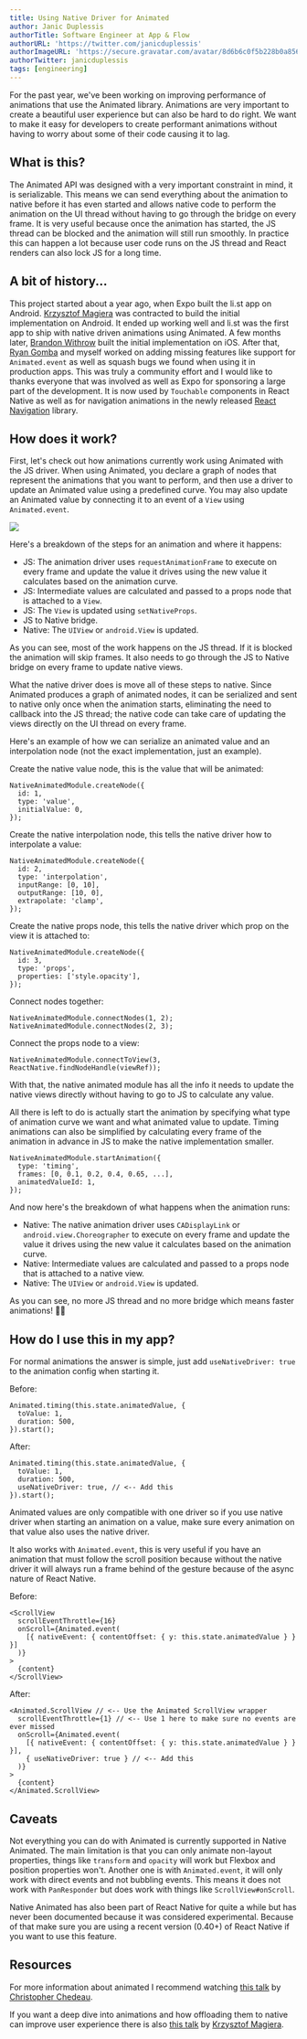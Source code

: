 ```yaml
---
title: Using Native Driver for Animated
author: Janic Duplessis
authorTitle: Software Engineer at App & Flow
authorURL: 'https://twitter.com/janicduplessis'
authorImageURL: 'https://secure.gravatar.com/avatar/8d6b6c0f5b228b0a8566a69de448b9dd?s=128'
authorTwitter: janicduplessis
tags: [engineering]
---
```


For the past year, we've been working on improving performance of animations that use the Animated library. Animations are very important to create a beautiful user experience but can also be hard to do right. We want to make it easy for developers to create performant animations without having to worry about some of their code causing it to lag.

## What is this?

The Animated API was designed with a very important constraint in mind, it is serializable. This means we can send everything about the animation to native before it has even started and allows native code to perform the animation on the UI thread without having to go through the bridge on every frame. It is very useful because once the animation has started, the JS thread can be blocked and the animation will still run smoothly. In practice this can happen a lot because user code runs on the JS thread and React renders can also lock JS for a long time.

## A bit of history...

This project started about a year ago, when Expo built the li.st app on Android. [Krzysztof Magiera](https://twitter.com/kzzzf) was contracted to build the initial implementation on Android. It ended up working well and li.st was the first app to ship with native driven animations using Animated. A few months later, [Brandon Withrow](https://github.com/buba447) built the initial implementation on iOS. After that, [Ryan Gomba](https://twitter.com/ryangomba) and myself worked on adding missing features like support for `Animated.event` as well as squash bugs we found when using it in production apps. This was truly a community effort and I would like to thanks everyone that was involved as well as Expo for sponsoring a large part of the development. It is now used by `Touchable` components in React Native as well as for navigation animations in the newly released [React Navigation](https://github.com/react-community/react-navigation) library.

## How does it work?

First, let's check out how animations currently work using Animated with the JS driver. When using Animated, you declare a graph of nodes that represent the animations that you want to perform, and then use a driver to update an Animated value using a predefined curve. You may also update an Animated value by connecting it to an event of a `View` using `Animated.event`.

![](/blog/assets/animated-diagram.png)

Here's a breakdown of the steps for an animation and where it happens:

- JS: The animation driver uses `requestAnimationFrame` to execute on every frame and update the value it drives using the new value it calculates based on the animation curve.
- JS: Intermediate values are calculated and passed to a props node that is attached to a `View`.
- JS: The `View` is updated using `setNativeProps`.
- JS to Native bridge.
- Native: The `UIView` or `android.View` is updated.

As you can see, most of the work happens on the JS thread. If it is blocked the animation will skip frames. It also needs to go through the JS to Native bridge on every frame to update native views.

What the native driver does is move all of these steps to native. Since Animated produces a graph of animated nodes, it can be serialized and sent to native only once when the animation starts, eliminating the need to callback into the JS thread; the native code can take care of updating the views directly on the UI thread on every frame.

Here's an example of how we can serialize an animated value and an interpolation node (not the exact implementation, just an example).

Create the native value node, this is the value that will be animated:

```
NativeAnimatedModule.createNode({
  id: 1,
  type: 'value',
  initialValue: 0,
});
```

Create the native interpolation node, this tells the native driver how to interpolate a value:

```
NativeAnimatedModule.createNode({
  id: 2,
  type: 'interpolation',
  inputRange: [0, 10],
  outputRange: [10, 0],
  extrapolate: 'clamp',
});
```

Create the native props node, this tells the native driver which prop on the view it is attached to:

```
NativeAnimatedModule.createNode({
  id: 3,
  type: 'props',
  properties: ['style.opacity'],
});
```

Connect nodes together:

```
NativeAnimatedModule.connectNodes(1, 2);
NativeAnimatedModule.connectNodes(2, 3);
```

Connect the props node to a view:

```
NativeAnimatedModule.connectToView(3, ReactNative.findNodeHandle(viewRef));
```

With that, the native animated module has all the info it needs to update the native views directly without having to go to JS to calculate any value.

All there is left to do is actually start the animation by specifying what type of animation curve we want and what animated value to update. Timing animations can also be simplified by calculating every frame of the animation in advance in JS to make the native implementation smaller.

```
NativeAnimatedModule.startAnimation({
  type: 'timing',
  frames: [0, 0.1, 0.2, 0.4, 0.65, ...],
  animatedValueId: 1,
});
```

And now here's the breakdown of what happens when the animation runs:

- Native: The native animation driver uses `CADisplayLink` or `android.view.Choreographer` to execute on every frame and update the value it drives using the new value it calculates based on the animation curve.
- Native: Intermediate values are calculated and passed to a props node that is attached to a native view.
- Native: The `UIView` or `android.View` is updated.

As you can see, no more JS thread and no more bridge which means faster animations! 🎉🎉

## How do I use this in my app?

For normal animations the answer is simple, just add `useNativeDriver: true` to the animation config when starting it.

Before:

```
Animated.timing(this.state.animatedValue, {
  toValue: 1,
  duration: 500,
}).start();
```

After:

```
Animated.timing(this.state.animatedValue, {
  toValue: 1,
  duration: 500,
  useNativeDriver: true, // <-- Add this
}).start();
```

Animated values are only compatible with one driver so if you use native driver when starting an animation on a value, make sure every animation on that value also uses the native driver.

It also works with `Animated.event`, this is very useful if you have an animation that must follow the scroll position because without the native driver it will always run a frame behind of the gesture because of the async nature of React Native.

Before:

```
<ScrollView
  scrollEventThrottle={16}
  onScroll={Animated.event(
    [{ nativeEvent: { contentOffset: { y: this.state.animatedValue } } }]
  )}
>
  {content}
</ScrollView>
```

After:

```
<Animated.ScrollView // <-- Use the Animated ScrollView wrapper
  scrollEventThrottle={1} // <-- Use 1 here to make sure no events are ever missed
  onScroll={Animated.event(
    [{ nativeEvent: { contentOffset: { y: this.state.animatedValue } } }],
    { useNativeDriver: true } // <-- Add this
  )}
>
  {content}
</Animated.ScrollView>
```

## Caveats

Not everything you can do with Animated is currently supported in Native Animated. The main limitation is that you can only animate non-layout properties, things like `transform` and `opacity` will work but Flexbox and position properties won't. Another one is with `Animated.event`, it will only work with direct events and not bubbling events. This means it does not work with `PanResponder` but does work with things like `ScrollView#onScroll`.

Native Animated has also been part of React Native for quite a while but has never been documented because it was considered experimental. Because of that make sure you are using a recent version (0.40+) of React Native if you want to use this feature.

## Resources

For more information about animated I recommend watching [this talk](https://www.youtube.com/watch?v=xtqUJVqpKNo) by [Christopher Chedeau](https://twitter.com/Vjeux).

If you want a deep dive into animations and how offloading them to native can improve user experience there is also [this talk](https://www.youtube.com/watch?v=qgSMjYWqBk4) by [Krzysztof Magiera](https://twitter.com/kzzzf).
